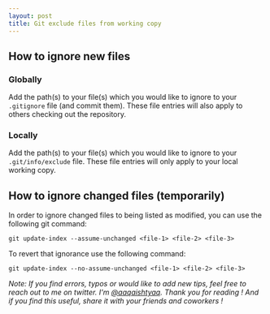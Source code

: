 ```yaml
---
layout: post
title: Git exclude files from working copy
---
```


## How to ignore new files

### Globally

Add the path(s) to your file(s) which you would like to ignore to your `.gitignore` file (and commit them). These file entries will also apply to others checking out the repository.

### Locally

Add the path(s) to your file(s) which you would like to ignore to your `.git/info/exclude` file. These file entries will only apply to your local working copy.

## How to ignore changed files (temporarily)

In order to ignore changed files to being listed as modified, you can use the following git command:

```console
git update-index --assume-unchanged <file-1> <file-2> <file-3>
```

To revert that ignorance use the following command:

```console
git update-index --no-assume-unchanged <file-1> <file-2> <file-3>
```

*Note: If you find errors, typos or would like to add new tips, feel free to
reach out to me on twitter. I'm [@aaqaishtyaq](https://twitter.com/aaqaishtyaq). Thank
you for reading ! And if you find this useful, share it with your friends and
coworkers !*
